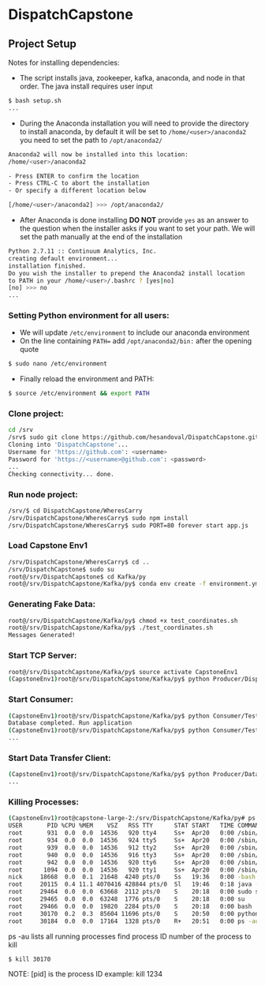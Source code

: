 # DispatchCapstone

## Project Setup
Notes for installing dependencies:
* The script installs java, zookeeper, kafka, anaconda, and node in that order. The java install requires user input

```bash
$ bash setup.sh
...
```
* During the Anaconda installation you will need to provide the directory
to install anaconda, by default it will be set to 
`/home/<user>/anaconda2` you need to set the path to `/opt/anaconda2/`
```bash
Anaconda2 will now be installed into this location:
/home/<user>/anaconda2

- Press ENTER to confirm the location
- Press CTRL-C to abort the installation
- Or specify a different location below

[/home/<user>/anaconda2] >>> /opt/anaconda2/  
```
* After Anaconda is done installing **DO NOT** provide `yes` as an answer
to the question when the installer asks if you want to set your path. We will
set the path manually at the end of the installation
```bash
Python 2.7.11 :: Continuum Analytics, Inc.
creating default environment...
installation finished.
Do you wish the installer to prepend the Anaconda2 install location
to PATH in your /home/<user>/.bashrc ? [yes|no]
[no] >>> no
...
```
### Setting Python environment for all users:
* We will update `/etc/environment` to include our anaconda environment
* On the line containing `PATH=` add `/opt/anaconda2/bin:` after the opening quote
```bash
$ sudo nano /etc/environment
```
* Finally reload the environment and PATH:
```bash
$ source /etc/environment && export PATH
```
### Clone project:
```bash
cd /srv
/srv$ sudo git clone https://github.com/hesandoval/DispatchCapstone.git
Cloning into 'DispatchCapstone'...
Username for 'https://github.com': <username>
Password for 'https://<username>@github.com': <password> 
...
Checking connectivity... done.
```

### Run node project:
```bash
/srv/$ cd DispatchCapstone/WheresCarry
/srv/DispatchCapstone/WheresCarry$ sudo npm install
/srv/DispatchCapstone/WheresCarry$ sudo PORT=80 forever start app.js
```

### Load Capstone Env1
```bash
/srv/DispatchCapstone/WheresCarry$ cd ..
/srv/DispatchCapstone$ sudo su
root@/srv/DispatchCapstone$ cd Kafka/py
root@/srv/DispatchCapstone/Kafka/py$ conda env create -f environment.yml
```


### Generating Fake Data:
```bash
root@/srv/DispatchCapstone/Kafka/py$ chmod +x test_coordinates.sh
root@/srv/DispatchCapstone/Kafka/py$ ./test_coordinates.sh
Messages Generated!
```

### Start TCP Server:
```bash
root@/srv/DispatchCapstone/Kafka/py$ source activate CapstoneEnv1
(CapstoneEnv1)root@/srv/DispatchCapstone/Kafka/py$ python Producer/DispatchTCPServer.py & disown
```

### Start Consumer:
```bash
(CapstoneEnv1)root@/srv/DispatchCapstone/Kafka/py$ python Consumer/TestConsumer.py --setup
Database completed. Run application
(CapstoneEnv1)root@/srv/DispatchCapstone/Kafka/py$ python Consumer/TestConsumer.py --database & disown
...
```

### Start Data Transfer Client:
```bash
(CapstoneEnv1)root@/srv/DispatchCapstone/Kafka/py$ python Producer/DataTransferClient.py & disown
...
```

### Killing Processes:
```bash
(CapstoneEnv1)root@capstone-large-2:/srv/DispatchCapstone/Kafka/py# ps -au
USER       PID %CPU %MEM    VSZ   RSS TTY      STAT START   TIME COMMAND
root       931  0.0  0.0  14536   920 tty4     Ss+  Apr20   0:00 /sbin/getty -8 
root       934  0.0  0.0  14536   924 tty5     Ss+  Apr20   0:00 /sbin/getty -8 
root       939  0.0  0.0  14536   912 tty2     Ss+  Apr20   0:00 /sbin/getty -8 
root       940  0.0  0.0  14536   916 tty3     Ss+  Apr20   0:00 /sbin/getty -8 
root       942  0.0  0.0  14536   920 tty6     Ss+  Apr20   0:00 /sbin/getty -8 
root      1094  0.0  0.0  14536   920 tty1     Ss+  Apr20   0:00 /sbin/getty -8 
nick     18668  0.0  0.1  21648  4240 pts/0    Ss   19:36   0:00 -bash
root     20115  0.4 11.1 4070416 428844 pts/0  Sl   19:46   0:18 java -Xmx1G -Xm
root     29464  0.0  0.0  63668  2112 pts/0    S    20:18   0:00 sudo su
root     29465  0.0  0.0  63248  1776 pts/0    S    20:18   0:00 su
root     29466  0.0  0.0  19820  2284 pts/0    S    20:18   0:00 bash
root     30170  0.2  0.3  85604 11696 pts/0    S    20:50   0:00 python Producer
root     30184  0.0  0.0  17164  1328 pts/0    R+   20:51   0:00 ps -au
```
ps -au lists all running processes
find process ID number of the process to kill
```bash
$ kill 30170
```
NOTE: [pid] is the process ID
example: kill 1234

